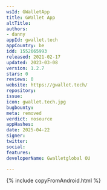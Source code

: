 ```yaml
---
wsId: GWalletApp
title: GWallet App
altTitle: 
authors:
- danny
appId: gwallet.tech
appCountry: be
idd: 1552665993
released: 2021-02-17
updated: 2023-03-08
version: 1.2.7
stars: 0
reviews: 0
website: https://gwallet.tech/
repository: 
issue: 
icon: gwallet.tech.jpg
bugbounty: 
meta: removed
verdict: nosource
appHashes: 
date: 2025-04-22
signer: 
twitter: 
social: 
features: 
developerName: Gwalletglobal OU

---
```


{% include copyFromAndroid.html %}

